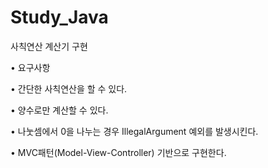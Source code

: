 # Study_Java
사칙연산 계산기 구현

• 요구사항

• 간단한 사칙연산을 할 수 있다.

• 양수로만 계산할 수 있다.

• 나눗셈에서 0을 나누는 경우 IllegalArgument 예외를 발생시킨다.

• MVC패턴(Model-View-Controller) 기반으로 구현한다.
